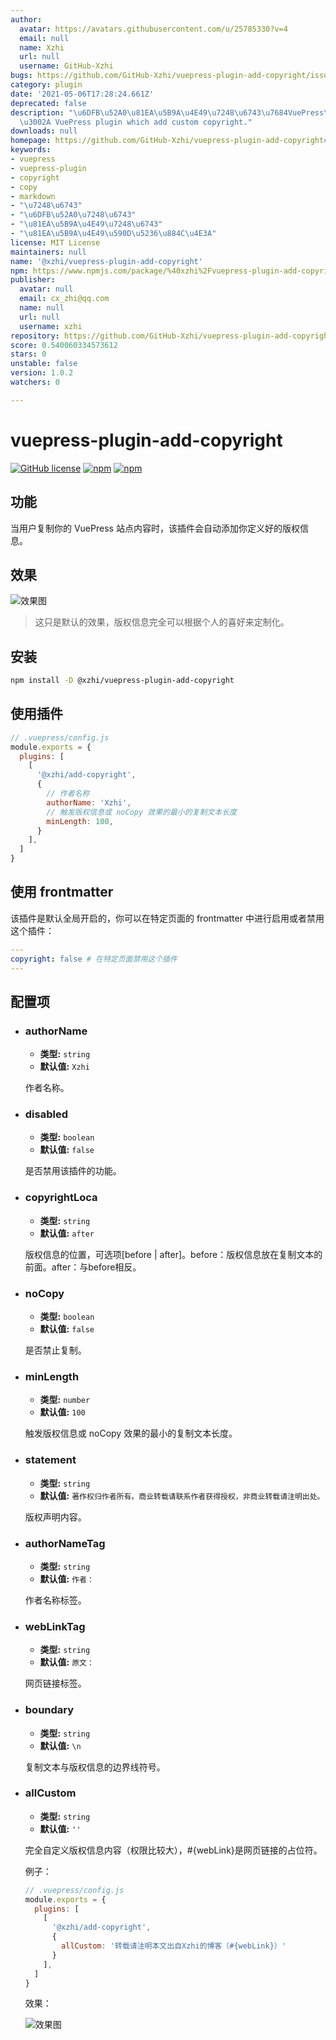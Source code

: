 ```yaml
---
author:
  avatar: https://avatars.githubusercontent.com/u/25785330?v=4
  email: null
  name: Xzhi
  url: null
  username: GitHub-Xzhi
bugs: https://github.com/GitHub-Xzhi/vuepress-plugin-add-copyright/issues
category: plugin
date: '2021-05-06T17:28:24.661Z'
deprecated: false
description: "\u6DFB\u52A0\u81EA\u5B9A\u4E49\u7248\u6743\u7684VuePress\u63D2\u4EF6\
  \u3002A VuePress plugin which add custom copyright."
downloads: null
homepage: https://github.com/GitHub-Xzhi/vuepress-plugin-add-copyright#readme
keywords:
- vuepress
- vuepress-plugin
- copyright
- copy
- markdown
- "\u7248\u6743"
- "\u6DFB\u52A0\u7248\u6743"
- "\u81EA\u5B9A\u4E49\u7248\u6743"
- "\u81EA\u5B9A\u4E49\u590D\u5236\u884C\u4E3A"
license: MIT License
maintainers: null
name: '@xzhi/vuepress-plugin-add-copyright'
npm: https://www.npmjs.com/package/%40xzhi%2Fvuepress-plugin-add-copyright
publisher:
  avatar: null
  email: cx_zhi@qq.com
  name: null
  url: null
  username: xzhi
repository: https://github.com/GitHub-Xzhi/vuepress-plugin-add-copyright
score: 0.540060334573612
stars: 0
unstable: false
version: 1.0.2
watchers: 0

---
```


# vuepress-plugin-add-copyright

[![GitHub license](https://img.shields.io/github/license/GitHub-Xzhi/vuepress-plugin-add-copyright)](https://github.com/GitHub-Xzhi/vuepress-plugin-add-copyright/blob/main/LICENSE) [![npm](https://img.shields.io/npm/v/@xzhi/vuepress-plugin-add-copyright.svg)](https://www.npmjs.com/package/@xzhi/vuepress-plugin-add-copyright) [![npm](https://img.shields.io/npm/dt/@xzhi/vuepress-plugin-add-copyright.svg)](https://www.npmjs.com/package/@xzhi/vuepress-plugin-add-copyright)

## 功能

当用户复制你的 VuePress 站点内容时，该插件会自动添加你定义好的版权信息。

## 效果

![效果图](https://gitee.com/C-Xzhi/pic-store/raw/master/vuepress-plugin-add-copyright/Xzhi_20210428_20-24-54.png)

> 这只是默认的效果，版权信息完全可以根据个人的喜好来定制化。

## 安装

```bash
npm install -D @xzhi/vuepress-plugin-add-copyright
```

##  使用插件

```js
// .vuepress/config.js
module.exports = {
  plugins: [
    [
      '@xzhi/add-copyright',
      {
        // 作者名称
        authorName: 'Xzhi',
        // 触发版权信息或 noCopy 效果的最小的复制文本长度
        minLength: 100,
      }
    ],
  ]
}
```

##  使用 frontmatter

该插件是默认全局开启的，你可以在特定页面的 frontmatter 中进行启用或者禁用这个插件：

```yaml
---
copyright: false # 在特定页面禁用这个插件
---
```

## 配置项

- ### authorName

  - **类型:** `string`
  - **默认值:** `Xzhi`

  作者名称。

- ### disabled

  - **类型:** `boolean`
  - **默认值:** `false`

  是否禁用该插件的功能。

- ### copyrightLoca

  - **类型:** `string`
  - **默认值:** `after`

  版权信息的位置，可选项[before | after]。before：版权信息放在复制文本的前面。after：与before相反。

- ### noCopy

  - **类型:** `boolean`
  - **默认值:** `false`

  是否禁止复制。

- ### minLength

  - **类型:** `number`
  - **默认值:** `100`

  触发版权信息或 noCopy 效果的最小的复制文本长度。

- ### statement

  - **类型:** `string`
  - **默认值:** `著作权归作者所有。商业转载请联系作者获得授权，非商业转载请注明出处。`

  版权声明内容。

- ### authorNameTag

  - **类型:** `string`
  - **默认值:** `作者：`

  作者名称标签。

- ### webLinkTag

  - **类型:** `string`
  - **默认值:** `原文：`

  网页链接标签。

- ### boundary

  - **类型:** `string`
  - **默认值:** `\n`

  复制文本与版权信息的边界线符号。

- ### allCustom

  - **类型:** `string`
  - **默认值:** `''`

  完全自定义版权信息内容（权限比较大），#{webLink}是网页链接的占位符。

  例子：
  ```js
  // .vuepress/config.js
  module.exports = {
    plugins: [
      [
        '@xzhi/add-copyright',
        {
          allCustom: '转载请注明本文出自Xzhi的博客（#{webLink}）'
        }
      ],
    ]
  }
  ```
  效果：

  ![效果图](https://gitee.com/C-Xzhi/pic-store/raw/master/vuepress-plugin-add-copyright/Xzhi_20210428_20-24-15.png)
